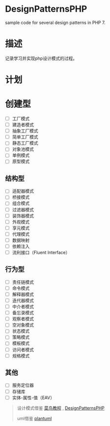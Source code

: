 # DesignPatternsPHP
sample code for several design patterns in PHP 7.

# 描述

 记录学习并实现php设计模式的过程。

# 计划

# 创建型

- [ ] 工厂模式
- [ ] 建造者模式
- [ ] 抽象工厂模式
- [ ] 简单工厂模式
- [ ] 静态工厂模式
- [ ] 对象池模式
- [ ] 单例模式
- [ ] 原型模式

## 结构型

- [ ] 适配器模式
- [ ] 桥接模式
- [ ] 组合模式
- [ ] 过滤器模式
- [ ] 装饰器模式
- [ ] 外观模式
- [ ] 享元模式
- [ ] 代理模式
- [ ] 数据映射
- [ ] 依赖注入
- [ ] 流利接口（Fluent Interface）

## 行为型

- [ ] 责任链模式
- [ ] 命令模式
- [ ] 解释器模式
- [ ] 迭代器模式
- [ ] 中介者模式
- [ ] 备忘录模式
- [ ] 观察者模式
- [ ] 空对象模式
- [ ] 状态模式
- [ ] 策略模式
- [ ] 模板模式
- [ ] 访问者模式
- [ ] 规格模式

## 其他

- [ ] 服务定位器
- [ ] 存储库
- [ ] 实体-属性-值（EAV）

> 设计模式借鉴 [菜鸟教程](https://www.runoob.com/design-pattern/design-pattern-intro.html) , [DesignPatternsPHP](https://github.com/domnikl/DesignPatternsPHP)
>
> uml借鉴 [plantuml](http://plantuml.com/)
